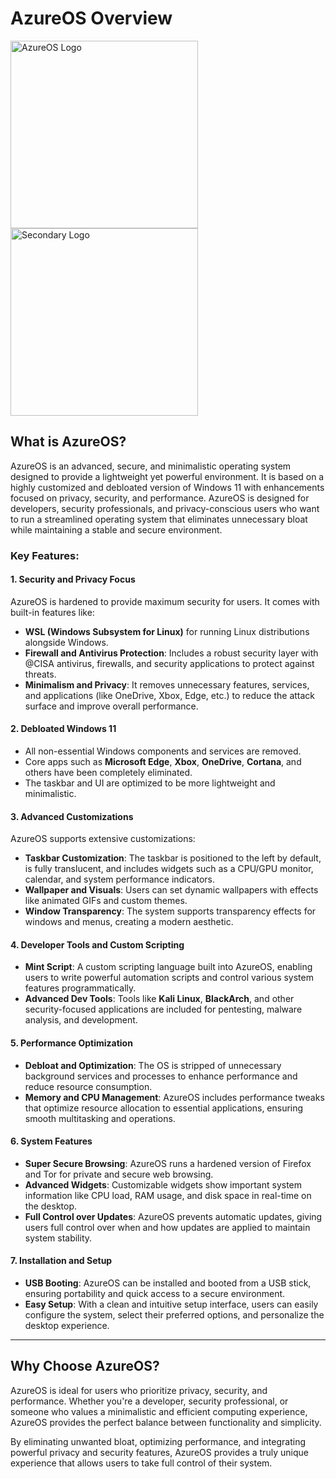 # AzureOS Overview

<img src="https://i.imgur.com/5jSgOJw.png" alt="AzureOS Logo" width="300" height="300"/>
<img src="https://i.imgur.com/I46LHHt.png" alt="Secondary Logo" width="300" height="300"/>

## What is AzureOS?

AzureOS is an advanced, secure, and minimalistic operating system designed to provide a lightweight yet powerful environment. It is based on a highly customized and debloated version of Windows 11 with enhancements focused on privacy, security, and performance. AzureOS is designed for developers, security professionals, and privacy-conscious users who want to run a streamlined operating system that eliminates unnecessary bloat while maintaining a stable and secure environment.

### Key Features:

#### 1. **Security and Privacy Focus**
   AzureOS is hardened to provide maximum security for users. It comes with built-in features like:
   - **WSL (Windows Subsystem for Linux)** for running Linux distributions alongside Windows.
   - **Firewall and Antivirus Protection**: Includes a robust security layer with @CISA antivirus, firewalls, and security applications to protect against threats.
   - **Minimalism and Privacy**: It removes unnecessary features, services, and applications (like OneDrive, Xbox, Edge, etc.) to reduce the attack surface and improve overall performance.

#### 2. **Debloated Windows 11**
   - All non-essential Windows components and services are removed.
   - Core apps such as **Microsoft Edge**, **Xbox**, **OneDrive**, **Cortana**, and others have been completely eliminated.
   - The taskbar and UI are optimized to be more lightweight and minimalistic.
   
#### 3. **Advanced Customizations**
   AzureOS supports extensive customizations:
   - **Taskbar Customization**: The taskbar is positioned to the left by default, is fully translucent, and includes widgets such as a CPU/GPU monitor, calendar, and system performance indicators.
   - **Wallpaper and Visuals**: Users can set dynamic wallpapers with effects like animated GIFs and custom themes.
   - **Window Transparency**: The system supports transparency effects for windows and menus, creating a modern aesthetic.

#### 4. **Developer Tools and Custom Scripting**
   - **Mint Script**: A custom scripting language built into AzureOS, enabling users to write powerful automation scripts and control various system features programmatically.
   - **Advanced Dev Tools**: Tools like **Kali Linux**, **BlackArch**, and other security-focused applications are included for pentesting, malware analysis, and development.

#### 5. **Performance Optimization**
   - **Debloat and Optimization**: The OS is stripped of unnecessary background services and processes to enhance performance and reduce resource consumption.
   - **Memory and CPU Management**: AzureOS includes performance tweaks that optimize resource allocation to essential applications, ensuring smooth multitasking and operations.

#### 6. **System Features**
   - **Super Secure Browsing**: AzureOS runs a hardened version of Firefox and Tor for private and secure web browsing.
   - **Advanced Widgets**: Customizable widgets show important system information like CPU load, RAM usage, and disk space in real-time on the desktop.
   - **Full Control over Updates**: AzureOS prevents automatic updates, giving users full control over when and how updates are applied to maintain system stability.

#### 7. **Installation and Setup**
   - **USB Booting**: AzureOS can be installed and booted from a USB stick, ensuring portability and quick access to a secure environment.
   - **Easy Setup**: With a clean and intuitive setup interface, users can easily configure the system, select their preferred options, and personalize the desktop experience.

---

## Why Choose AzureOS?

AzureOS is ideal for users who prioritize privacy, security, and performance. Whether you're a developer, security professional, or someone who values a minimalistic and efficient computing experience, AzureOS provides the perfect balance between functionality and simplicity.

By eliminating unwanted bloat, optimizing performance, and integrating powerful privacy and security features, AzureOS provides a truly unique experience that allows users to take full control of their system.


